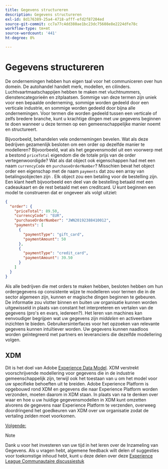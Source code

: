 ```yaml
---
title: Gegevens structureren
description: Gegevens structureren
exl-id: 8d176389-25a4-4718-afff-efd2f87204ed
source-git-commit: cc7a77c4dd380ae1bc23dc75608e8e2224dfe78c
workflow-type: tm+mt
source-wordcount: '441'
ht-degree: 0%

---
```


# Gegevens structureren

De ondernemingen hebben hun eigen taal voor het communiceren over hun domein. De autohandel handelt merk, modellen, en cilinders. Luchtvaartmaatschappijen hebben te maken met vluchtnummers, dienstencategorieën en zitplaatsen. Sommige van deze termen zijn uniek voor een bepaalde onderneming, sommige worden gedeeld door een verticale industrie, en sommige worden gedeeld door bijna alle ondernemingen. Voor termen die worden gedeeld tussen een verticale of zelfs bredere branche, kunt u krachtige dingen met uw gegevens beginnen te doen wanneer u deze termen op een gemeenschappelijke manier noemt en structureert.

Bijvoorbeeld, behandelen vele ondernemingen bevelen. Wat als deze bedrijven gezamenlijk besloten om een order op dezelfde manier te modelleren? Bijvoorbeeld, wat als het gegevensmodel uit een voorwerp met a bestond `priceTotal` eigendom die de totale prijs van de order vertegenwoordigde? Wat als dat object ook eigenschappen had met een naam `currencyCode` en `purchaseOrderNumber`? Misschien bevat het object order een eigenschap met de naam `payments` dat zou een array van betalingsobjecten zijn . Elk object zou een betaling voor de bestelling zijn. Een klant heeft bijvoorbeeld een deel van de bestelling betaald met een cadeaukaart en de rest betaald met een creditcard. U kunt beginnen een model te construeren dat er ongeveer als volgt uitziet:

```json
{
  "order": {
    "priceTotal": 89.50,
    "currencyCode": "EUR",
    "purchaseOrderNumber": "JWN20192388410012",
    "payments": [
      {
        "paymentType": "gift_card",
        "paymentAmount": 50
      },
      {
        "paymentType": "credit_card",
        "paymentAmount": 39.50
      }
    ]
  }
}
```

Als alle bedrijven die met orders te maken hebben, besloten hebben om hun ordergegevens op consistente wijze te modelleren voor termen die in de sector algemeen zijn, kunnen er magische dingen beginnen te gebeuren. De informatie zou vlotter binnen en buiten uw organisatie kunnen worden uitgewisseld in plaats van constant het interpreteren en vertalen van de gegevens (pro&#39;s en evars, iedereen?). Het leren van machines kan eenvoudiger begrijpen wat uw gegevens zijn _middelen_ en activeerbare inzichten te bieden. Gebruikersinterfaces voor het opzoeken van relevante gegevens kunnen intuïtiever worden. Uw gegevens kunnen naadloos worden geïntegreerd met partners en leveranciers die dezelfde modellering volgen.

## XDM

Dit is het doel van Adobe [Experience Data Model](https://business.adobe.com/products/experience-platform/experience-data-model.html). XDM verstrekt voorschrijvende modellering voor gegevens die in de industrie gemeenschappelijk zijn, terwijl ook het toestaan van u om het model voor uw specifieke behoeften uit te breiden. Adobe Experience Platform is opgebouwd rond XDM en gegevens die naar Experience Platform worden verzonden, moeten daarom in XDM staan. In plaats van na te denken over waar en hoe u uw huidige gegevensmodellen in XDM kunt omzetten alvorens de gegevens naar Experience Platform te verzenden, overweeg doordringend het goedkeuren van XDM over uw organisatie zodat de vertaling zelden moet voorkomen.

[Volgende: ](configure-the-server/create-a-schema.md)

>[!NOTE]
>
>Dank u voor het investeren van uw tijd in het leren over de Inzameling van Gegevens. Als u vragen hebt, algemene feedback wilt delen of suggesties voor toekomstige inhoud hebt, kunt u deze delen over deze [Experience League Communautaire discussiestuk](https://experienceleaguecommunities.adobe.com/t5/adobe-experience-platform-launch/tutorial-discussion-use-adobe-experience-platform-data/m-p/543877)
